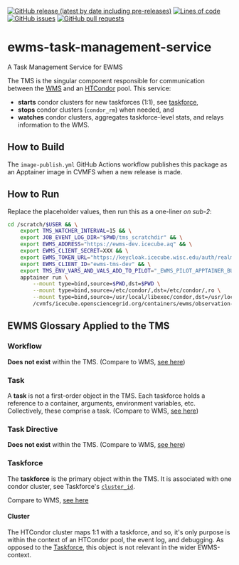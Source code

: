 <!--- Top of README Badges (automated) --->
[![GitHub release (latest by date including pre-releases)](https://img.shields.io/github/v/release/Observation-Management-Service/ewms-task-management-service?include_prereleases)](https://github.com/Observation-Management-Service/ewms-task-management-service/) [![Lines of code](https://img.shields.io/tokei/lines/github/Observation-Management-Service/ewms-task-management-service)](https://github.com/Observation-Management-Service/ewms-task-management-service/) [![GitHub issues](https://img.shields.io/github/issues/Observation-Management-Service/ewms-task-management-service)](https://github.com/Observation-Management-Service/ewms-task-management-service/issues?q=is%3Aissue+sort%3Aupdated-desc+is%3Aopen) [![GitHub pull requests](https://img.shields.io/github/issues-pr/Observation-Management-Service/ewms-task-management-service)](https://github.com/Observation-Management-Service/ewms-task-management-service/pulls?q=is%3Apr+sort%3Aupdated-desc+is%3Aopen)
<!--- End of README Badges (automated) --->

# ewms-task-management-service

A Task Management Service for EWMS

The TMS is the singular component responsible for communication between the [WMS](https://github.com/Observation-Management-Service/ewms-workflow-management-service) and an [HTCondor](https://htcondor.org/) pool. This service:

- **starts** condor clusters for new taskforces (1:1), see [taskforce](https://github.com/Observation-Management-Service/ewms-workflow-management-service#taskforce),
- **stops** condor clusters (`condor_rm`) when needed, and
- **watches** condor clusters, aggregates taskforce-level stats, and relays information to the WMS.

## How to Build

The `image-publish.yml` GitHub Actions workflow publishes this package as an Apptainer image in CVMFS when a new release is made.

## How to Run

Replace the placeholder values, then run this as a one-liner _on sub-2_:

```bash
cd /scratch/$USER && \
    export TMS_WATCHER_INTERVAL=15 && \
    export JOB_EVENT_LOG_DIR="$PWD/tms_scratchdir" && \
    export EWMS_ADDRESS="https://ewms-dev.icecube.aq" && \
    export EWMS_CLIENT_SECRET=XXX && \
    export EWMS_TOKEN_URL="https://keycloak.icecube.wisc.edu/auth/realms/IceCube" && \
    export EWMS_CLIENT_ID="ewms-tms-dev" && \
    export TMS_ENV_VARS_AND_VALS_ADD_TO_PILOT="_EWMS_PILOT_APPTAINER_BUILD_WORKDIR=/srv/var_tmp/" && \
    apptainer run \
        --mount type=bind,source=$PWD,dst=$PWD \
        --mount type=bind,source=/etc/condor/,dst=/etc/condor/,ro \
        --mount type=bind,source=/usr/local/libexec/condor,dst=/usr/local/libexec/condor,ro \
        /cvmfs/icecube.opensciencegrid.org/containers/ewms/observation-management-service/ewms-task-management-service\:A.B.C
```

## EWMS Glossary Applied to the TMS

### Workflow

**Does not exist** within the TMS. (Compare to WMS, [see here](https://github.com/Observation-Management-Service/ewms-workflow-management-service#workflow))

### Task

A **task** is not a first-order object in the TMS. Each taskforce holds a reference to a container, arguments, environment variables, etc. Collectively, these comprise a task. (Compare to WMS, [see here](https://github.com/Observation-Management-Service/ewms-workflow-management-service#task))

### Task Directive

**Does not exist** within the TMS. (Compare to WMS, [see here](https://github.com/Observation-Management-Service/ewms-workflow-management-service#task-directive))

### Taskforce

The **taskforce** is the primary object within the TMS. It is associated with one condor cluster, see Taskforce's [`cluster_id`](https://github.com/Observation-Management-Service/ewms-workflow-management-service/blob/main/Docs/Models/TaskforceObject.md).

Compare to WMS, [see here](https://github.com/Observation-Management-Service/ewms-workflow-management-service#taskforce)

#### Cluster

The HTCondor cluster maps 1:1 with a taskforce, and so, it's only purpose is within the context of an HTCondor pool, the event log, and debugging. As opposed to the [Taskforce](#taskforce), this object is not relevant in the wider EWMS-context.
